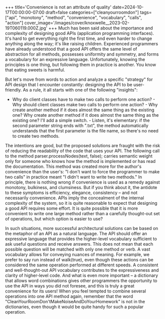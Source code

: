 +++
title='Convenience is not an attribute of quality'
date=2024-10-17T00:00:00-07:00
draft=false
categories=["cleanyourroomdon"]
tags=["api", "monotony", "method", "convenience", "vocabulary", "calls", "action"]
cover_image='/images/cover/knoxwelle__2023-02-19T060119.000Z.jpg'
+++
Much has been said about the importance and complexity of designing good APIs (application programming interfaces). It's hard to get everything right the first time, and even harder to change anything along the way; it's like raising children. Experienced programmers have already understood that a good API offers the same level of abstraction for all methods, possesses uniformity and symmetry, and forms a vocabulary for an expressive language. Unfortunately, knowing the principles is one thing, but following them in practice is another. You know that eating sweets is harmful.

But let's move from words to action and analyze a specific "strategy" for API design that I encounter constantly: designing the API to be user-friendly. As a rule, it all starts with one of the following "insights":

- Why do client classes have to make two calls to perform one action? - Why should client classes make two calls to perform one action? - Why create another method if it does almost the same thing as the existing one? Why create another method if it does almost the same thing as the existing one? I'll add a simple switch. - Listen, it's elementary: if the second parameter string ends with ".txt", the method automatically understands that the first parameter is the file name, so there's no need to create two methods.

The intentions are good, but the proposed solutions are fraught with the risk of reducing the readability of the code that uses your API. The following call to the method parser.processNodes(text, false); carries semantic weight only for someone who knows how the method is implemented or has read the documentation. This method was created more for the author's convenience than the user's: "I don't want to force the programmer to make two calls" in practice meant "I didn't want to write two methods." In principle, there is nothing wrong if convenience is used as a remedy against monotony, bulkiness, and clumsiness. But if you think about it, the antidote to these symptoms is efficiency, elegance, consistency – and not necessarily convenience. APIs imply the concealment of the internal complexity of the system, so it is quite reasonable to expect that designing a good API requires some effort. It is quite possible that it is more convenient to write one large method rather than a carefully thought-out set of operations, but which option is easier to use?

In such situations, more successful architectural solutions can be based on the metaphor of an API as a natural language. The API should offer an expressive language that provides the higher-level vocabulary sufficient to ask useful questions and receive answers. This does not mean that each possible question will be matched with only one method or verb. A vast vocabulary allows for conveying nuances of meaning. For example, we prefer to say run instead of walk(true), even though these actions can be considered the same operation performed at different speeds. A consistent and well-thought-out API vocabulary contributes to the expressiveness and clarity of higher-level code. And what is even more important – a dictionary that allows word combinations gives other programmers the opportunity to use the API in ways you did not foresee, and this is truly a great convenience for its users! When you feel tempted to combine several operations into one API method again, remember that the word "CleanYourRoomDon'tMakeNoiseAndDoYourHomework" is not in the dictionaries, even though it would be quite handy for such a popular operation.